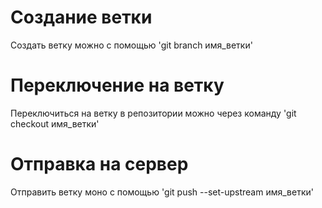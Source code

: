 Создание ветки
=
Создать ветку можно с помощью 'git branch имя_ветки'

Переключение на ветку
=
Переключиться на ветку в репозитории можно через команду 'git checkout имя_ветки'

Отправка на сервер
=
Отправить ветку моно с помощью 'git push --set-upstream имя_ветки'

